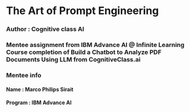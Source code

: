 # The Art of Prompt Engineering
### Author : Cognitive class AI
### Mentee assignment from IBM Advance AI @ Infinite Learning Course completion of Build a Chatbot to Analyze PDF Documents Using LLM from CognitiveClass.ai
### Mentee info
#### Name : Marco Philips Sirait
#### Program : IBM Advance AI

